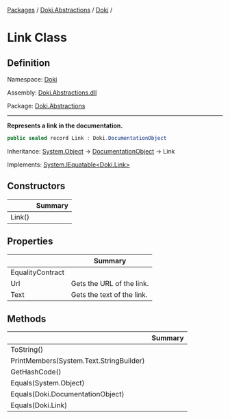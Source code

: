 [Packages](../../../README.md) / [Doki.Abstractions](../../README.md) / [Doki](../README.md) / 

# Link Class

## Definition

Namespace: [Doki](../README.md)

Assembly: [Doki.Abstractions.dll](../../README.md)

Package: [Doki.Abstractions](https://www.nuget.org/packages/Doki.Abstractions)

---

**Represents a link in the documentation.**

```csharp
public sealed record Link : Doki.DocumentationObject
```

Inheritance: [System.Object](https://learn.microsoft.com/en-us/dotnet/api/System.Object) → [DocumentationObject](../Doki.DocumentationObject/README.md) → Link

Implements: [System.IEquatable&lt;Doki.Link&gt;](https://learn.microsoft.com/en-us/dotnet/api/System.IEquatable&lt;Doki.Link&gt;)

## Constructors

|   |Summary|
|---|---|
|Link()||


## Properties

|   |Summary|
|---|---|
|EqualityContract||
|Url| Gets the URL of the link.|
|Text| Gets the text of the link.|


## Methods

|   |Summary|
|---|---|
|ToString()||
|PrintMembers(System.Text.StringBuilder)||
|GetHashCode()||
|Equals(System.Object)||
|Equals(Doki.DocumentationObject)||
|Equals(Doki.Link)||


